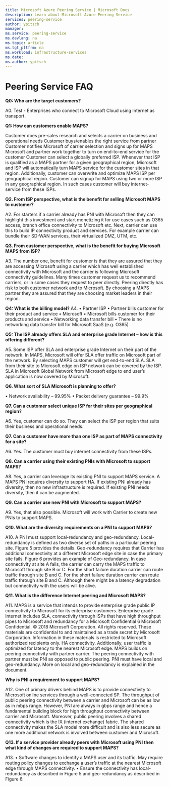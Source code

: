 ```yaml
---
title: Microsoft Azure Peering Service | Microsoft Docs
description: Learn about Microsoft Azure Peering Service
services: peering-service
author: ypitsch
manager: 
ms.service: peering-service
ms.devlang: na
ms.topic: article
ms.tgt_pltfrm: na
ms.workload: infrastructure-services
ms.date: 
ms.author: ypitsch
---
```


# Peering Service FAQ

**Q0: Who are the target customers?**

A0. Test - Enterprises who connect to Microsoft Cloud using Internet as transport.

**Q1: How can customers enable MAPS?**
 	
Customer does pre-sales research and selects a carrier on business and operational needs 
 	Customer buys/enables the right service from partner 
 	Customer notifies Microsoft of carrier selection and signs up for MAPS 
 	Microsoft and partner work together to turn on end-to-end service for the customer 
 	Customer can select a globally preferred ISP. Whenever that ISP is qualified as a MAPS partner for a given geographical region, Microsoft and ISP will automatically turn MAPS service for the customer sites in that region. 
 	Additionally, customer can overwrite and optimize MAPS ISP per geographical region. 
 	Customer can signup for MAPS using two or more ISP in any geographical region. In such cases customer will buy internet-service from these ISPs.

**Q2. From ISP perspective, what is the benefit for selling Microsoft MAPS to customer?**

A2. For starters if a carrier already has PNI with Microsoft then they can highlight this investment and start monetizing it for use cases such as O365 access, branch office connectivity to Microsoft etc. Next, carrier can use this to build IP connectivity product and services. For example carrier can bundle their SD-WAN services, their virtualized DMZ, UTM, etc. 

**Q3. From customer perspective, what is the benefit for buying Microsoft MAPS from ISP?** 

A3. The number one, benefit for customer is that they are assured that they are accessing Microsoft using a carrier which has well established connectivity with Microsoft and the carrier is following Microsoft connectivity guidelines. Many times customer request us to recommend carriers, or in some cases they request to peer directly. Peering directly has risk to both customer network and to Microsoft. By choosing a MAPS partner they are assured that they are choosing market leaders in their region.
 
**Q4: What is the billing model?**
A4. 
• Partner ISP • Partner bills customer for their product and service 
• Microsoft • Microsoft bills customer for their products and service 
• Networking data transfer bill
• There is no networking data transfer bill for Microsoft SaaS (e.g. O365) 

**Q5: The ISP already offers SLA and enterprise grade Internet – how is this offering different?** 

A5. Some ISP offer SLA and enterprise grade Internet on their part of the network. In MAPS, Microsoft will offer SLA offer traffic on Microsoft part of the network. By selecting MAPS customer will get end-to-end SLA. SLA from their site to Microsoft edge on ISP network can be covered by the ISP. SLA in Microsoft Global Network from Microsoft edge to end user’s application is now covered by Microsoft. 

**Q6. What sort of SLA Microsoft is planning to offer?**

•	Network availability – 99.95% 
•	Packet delivery guarantee – 99.9% 

**Q7. Can a customer select unique ISP for their sites per geographical region?**

A6. Yes, customer can do so. They can select the ISP per region that suits their business and operational needs. 

**Q7. Can a customer have more than one ISP as part of MAPS connectivity for a site?**

A6. Yes. The customer must buy internet connectivity from these ISPs.

**Q8. Can a carrier using their existing PNIs with Microsoft to support MAPS?**

A8. Yes, a carrier can leverage its existing PNI to support MAPS service. A MAPS PNI requires diversity to support HA. If existing PNI already has diversity, then no new infrastructure is required. If existing PNI needs diversity, then it can be augmented.

**Q9. Can a carrier use new PNI with Microsoft to support MAPS?**

A9. Yes, that also possible. Microsoft will work with Carrier to create new PNIs to support MAPS.

**Q10. What are the diversity requirements on a PNI to support MAPS?**

A10. A PNI must support local-redundancy and geo-redundancy. Local-redundancy is defined as two diverse set of paths in a particular peering site. Figure 5 provides the details. Geo-redundancy requires that Carrier has additional connectivity at a different Microsoft edge site in case the primary site fails. Figure 6 provides an example of Geo-redundancy. In case connectivity at site A fails, the carrier can carry the MAPS traffic to Microsoft through site B or C. For the short failure duration carrier can route traffic through site B and C. For the short failure duration carrier can route traffic through site B and C. Although there might be a latency degradation but connectivity with the users will be alive.

**Q11. What is the difference Internet peering and Microsoft MAPS?**

A11. MAPS is a service that intends to provide enterprise grade public IP connectivity to Microsoft for its enterprise customers. Enterprise grade Internet includes SLA, connectivity through ISPs that have high throughput pipes to Microsoft and redundancy for a Microsoft Confidential 6 Microsoft Confidential. © 2018 Microsoft Corporation. All rights reserved. These materials are confidential to and maintained as a trade secret by Microsoft Corporation. Information in these materials is restricted to Microsoft authorized recipients only.
HA connectivity. Additionally, user traffic is optimized for latency to the nearest Microsoft edge. MAPS builds on peering connectivity with partner carrier. The peering connectivity with partner must be PNI as opposed to public peering. PNI must have local and geo-redundancy. More on local and geo-redundancy is explained in the document.

**Why is PNI a requirement to support MAPS?**

A12. One of primary drivers behind MAPS is to provide connectivity to Microsoft online services through a well-connected SP. The throughput of public peering connectivity between a carrier and Microsoft can be as low as in mbps range. However, PNI are always in gbps range and hence a fundamental building block for high throughput connectivity between carrier and Microsoft. Moreover, public peering involves a shared connectivity which is the IX (internet exchange) fabric. The shared connectivity makes the SLA model more difficult and is also less secure as one more additional network is involved between customer and Microsoft. 

**Q13. If a service provider already peers with Microsoft using PNI then what kind of changes are required to support MAPS?**

A13.
• Software changes to identify a MAPS user and its traffic. May require routing policy changes to exchange a user’s traffic at the nearest Microsoft edge through MAPS connectivity. 
• Ensure the connectivity has local-redundancy as described in Figure 5 and geo-redundancy as described in Figure 6.

